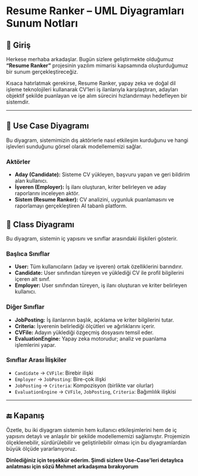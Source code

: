 # Resume Ranker – UML Diyagramları Sunum Notları

## 🎤 Giriş

Herkese merhaba arkadaşlar. Bugün sizlere geliştirmekte olduğumuz **“Resume Ranker”** projesinin yazılım mimarisi kapsamında oluşturduğumuz bir sunum gerçekleştireceğiz.

Kısaca hatırlatmak gerekirse, Resume Ranker, yapay zeka ve doğal dil işleme teknolojileri kullanarak CV’leri iş ilanlarıyla karşılaştıran, adayları objektif şekilde puanlayan ve işe alım sürecini hızlandırmayı hedefleyen bir sistemdir.

---

## 🧩 Use Case Diyagramı

Bu diyagram, sistemimizin dış aktörlerle nasıl etkileşim kurduğunu ve hangi işlevleri sunduğunu görsel olarak modellememizi sağlar.

### Aktörler
- **Aday (Candidate):** Sisteme CV yükleyen, başvuru yapan ve geri bildirim alan kullanıcı.
- **İşveren (Employer):** İş ilanı oluşturan, kriter belirleyen ve aday raporlarını inceleyen aktör.
- **Sistem (Resume Ranker):** CV analizini, uygunluk puanlamasını ve raporlamayı gerçekleştiren AI tabanlı platform.

## 🧱 Class Diyagramı
Bu diyagram, sistemin iç yapısını ve sınıflar arasındaki ilişkileri gösterir.

### Başlıca Sınıflar
- **User:** Tüm kullanıcıların (aday ve işveren) ortak özelliklerini barındırır.
- **Candidate:** User sınıfından türeyen ve yüklediği CV ile profil bilgilerini içeren alt sınıf.
- **Employer:** User sınıfından türeyen, iş ilanı oluşturan ve kriter belirleyen kullanıcı.

### Diğer Sınıflar
- **JobPosting:** İş ilanlarının başlık, açıklama ve kriter bilgilerini tutar.
- **Criteria:** İşverenin belirlediği ölçütleri ve ağırlıklarını içerir.
- **CVFile:** Adayın yüklediği özgeçmiş dosyasını temsil eder.
- **EvaluationEngine:** Yapay zeka motorudur; analiz ve puanlama işlemlerini yapar.

### Sınıflar Arası İlişkiler
- `Candidate` → `CVFile`: Birebir ilişki
- `Employer` → `JobPosting`: Bire-çok ilişki
- `JobPosting` → `Criteria`: Kompozisyon (birlikte var olurlar)
- `EvaluationEngine` → `CVFile`, `JobPosting`, `Criteria`: Bağımlılık ilişkisi

---

## 🔚 Kapanış

Özetle, bu iki diyagram sistemin hem kullanıcı etkileşimlerini hem de iç yapısını detaylı ve anlaşılır bir şekilde modellememizi sağlamıştır. Projemizin ölçeklenebilir, sürdürülebilir ve geliştirilebilir olması için bu diyagramlardan büyük ölçüde yararlanıyoruz.

**Dinlediğiniz için teşekkür ederim. Şimdi sizlere Use-Case'leri detaylıca anlatması için sözü Mehmet arkadaşıma bırakıyorum**
